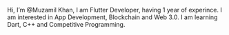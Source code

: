 Hi, I’m @Muzamil Khan, I am Flutter Developer, having 1 year of experince. I am interested in App Development, Blockchain and Web 3.0. I am learning Dart, C++ and Competitive Programming.


<!---
MuzziKhan/MuzziKhan is a ✨ special ✨ repository because its `README.md` (this file) appears on your GitHub profile.
You can click the Preview link to take a look at your changes.
--->
